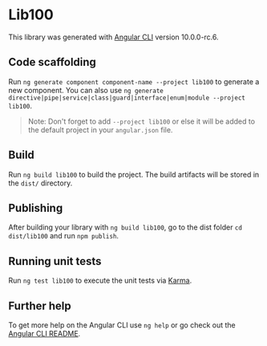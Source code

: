 # Lib100

This library was generated with [Angular CLI](https://github.com/angular/angular-cli) version 10.0.0-rc.6.

## Code scaffolding

Run `ng generate component component-name --project lib100` to generate a new component. You can also use `ng generate directive|pipe|service|class|guard|interface|enum|module --project lib100`.
> Note: Don't forget to add `--project lib100` or else it will be added to the default project in your `angular.json` file. 

## Build

Run `ng build lib100` to build the project. The build artifacts will be stored in the `dist/` directory.

## Publishing

After building your library with `ng build lib100`, go to the dist folder `cd dist/lib100` and run `npm publish`.

## Running unit tests

Run `ng test lib100` to execute the unit tests via [Karma](https://karma-runner.github.io).

## Further help

To get more help on the Angular CLI use `ng help` or go check out the [Angular CLI README](https://github.com/angular/angular-cli/blob/master/README.md).
